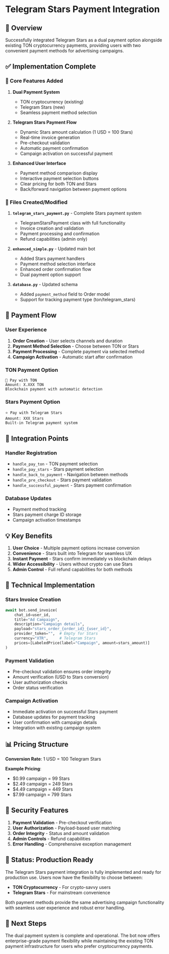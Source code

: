 # Telegram Stars Payment Integration

## 🌟 Overview

Successfully integrated Telegram Stars as a dual payment option alongside existing TON cryptocurrency payments, providing users with two convenient payment methods for advertising campaigns.

## ✅ Implementation Complete

### 🔧 Core Features Added

1. **Dual Payment System**
   - TON cryptocurrency (existing)
   - Telegram Stars (new)
   - Seamless payment method selection

2. **Telegram Stars Payment Flow**
   - Dynamic Stars amount calculation (1 USD = 100 Stars)
   - Real-time invoice generation
   - Pre-checkout validation
   - Automatic payment confirmation
   - Campaign activation on successful payment

3. **Enhanced User Interface**
   - Payment method comparison display
   - Interactive payment selection buttons
   - Clear pricing for both TON and Stars
   - Back/forward navigation between payment options

### 📁 Files Created/Modified

1. **`telegram_stars_payment.py`** - Complete Stars payment system
   - TelegramStarsPayment class with full functionality
   - Invoice creation and validation
   - Payment processing and confirmation
   - Refund capabilities (admin only)

2. **`enhanced_simple.py`** - Updated main bot
   - Added Stars payment handlers
   - Payment method selection interface
   - Enhanced order confirmation flow
   - Dual payment option support

3. **`database.py`** - Updated schema
   - Added `payment_method` field to Order model
   - Support for tracking payment type (ton/telegram_stars)

## 🎯 Payment Flow

### User Experience
1. **Order Creation** - User selects channels and duration
2. **Payment Method Selection** - Choose between TON or Stars
3. **Payment Processing** - Complete payment via selected method
4. **Campaign Activation** - Automatic start after confirmation

### TON Payment Option
```
💎 Pay with TON
Amount: X.XXX TON
Blockchain payment with automatic detection
```

### Stars Payment Option
```
⭐ Pay with Telegram Stars
Amount: XXX Stars
Built-in Telegram payment system
```

## 🔗 Integration Points

### Handler Registration
- `handle_pay_ton` - TON payment selection
- `handle_pay_stars` - Stars payment selection  
- `handle_back_to_payment` - Navigation between methods
- `handle_pre_checkout` - Stars payment validation
- `handle_successful_payment` - Stars payment confirmation

### Database Updates
- Payment method tracking
- Stars payment charge ID storage
- Campaign activation timestamps

## 💡 Key Benefits

1. **User Choice** - Multiple payment options increase conversion
2. **Convenience** - Stars built into Telegram for seamless UX
3. **Instant Payment** - Stars confirm immediately vs blockchain delays
4. **Wider Accessibility** - Users without crypto can use Stars
5. **Admin Control** - Full refund capabilities for both methods

## 🚀 Technical Implementation

### Stars Invoice Creation
```python
await bot.send_invoice(
    chat_id=user_id,
    title="Ad Campaign",
    description="Campaign details",
    payload="stars_order_{order_id}_{user_id}",
    provider_token="",  # Empty for Stars
    currency="XTR",     # Telegram Stars
    prices=[LabeledPrice(label="Campaign", amount=stars_amount)]
)
```

### Payment Validation
- Pre-checkout validation ensures order integrity
- Amount verification (USD to Stars conversion)
- User authorization checks
- Order status verification

### Campaign Activation
- Immediate activation on successful Stars payment
- Database updates for payment tracking
- User confirmation with campaign details
- Integration with existing campaign system

## 📊 Pricing Structure

**Conversion Rate**: 1 USD = 100 Telegram Stars

**Example Pricing**:
- $0.99 campaign = 99 Stars
- $2.49 campaign = 249 Stars
- $4.49 campaign = 449 Stars
- $7.99 campaign = 799 Stars

## 🔐 Security Features

1. **Payment Validation** - Pre-checkout verification
2. **User Authorization** - Payload-based user matching
3. **Order Integrity** - Status and amount validation
4. **Admin Controls** - Refund capabilities
5. **Error Handling** - Comprehensive exception management

## 🎉 Status: Production Ready

The Telegram Stars payment integration is fully implemented and ready for production use. Users now have the flexibility to choose between:

- **TON Cryptocurrency** - For crypto-savvy users
- **Telegram Stars** - For mainstream convenience

Both payment methods provide the same advertising campaign functionality with seamless user experience and robust error handling.

## 🔄 Next Steps

The dual payment system is complete and operational. The bot now offers enterprise-grade payment flexibility while maintaining the existing TON payment infrastructure for users who prefer cryptocurrency payments.